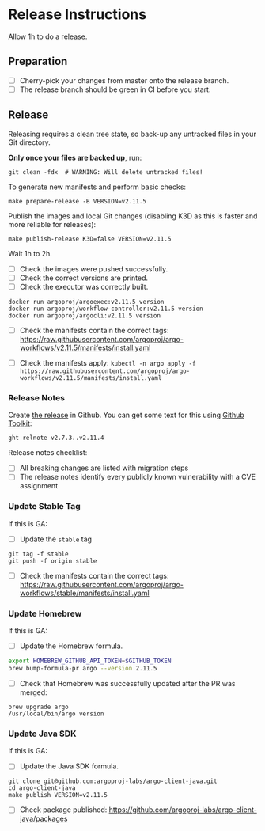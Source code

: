 # Release Instructions

Allow 1h to do a release.

## Preparation

* [ ] Cherry-pick your changes from master onto the release branch.
* [ ] The release branch should be green in CI before you start.

## Release

Releasing requires a clean tree state, so back-up any untracked files in your Git directory.

**Only once your files are backed up**, run:

    git clean -fdx  # WARNING: Will delete untracked files!

To generate new manifests and perform basic checks:

    make prepare-release -B VERSION=v2.11.5

Publish the images and local Git changes (disabling K3D as this is faster and more reliable for releases):

    make publish-release K3D=false VERSION=v2.11.5
    
Wait 1h to 2h.    
 
* [ ] Check the images were pushed successfully.
* [ ] Check the correct versions are printed.
* [ ] Check the executor was correctly built.

```
docker run argoproj/argoexec:v2.11.5 version
docker run argoproj/workflow-controller:v2.11.5 version
docker run argoproj/argocli:v2.11.5 version
```

* [ ] Check the manifests contain the correct tags: https://raw.githubusercontent.com/argoproj/argo-workflows/v2.11.5/manifests/install.yaml

* [ ] Check the manifests apply: `kubectl -n argo apply -f https://raw.githubusercontent.com/argoproj/argo-workflows/v2.11.5/manifests/install.yaml`

### Release Notes

Create [the release](https://github.com/argoproj/argo-workflows/releases) in Github. You can get some text for this using [Github Toolkit](https://github.com/alexec/github-toolkit):

    ght relnote v2.7.3..v2.11.4

Release notes checklist:

* [ ] All breaking changes are listed with migration steps
* [ ] The release notes identify every publicly known vulnerability with a CVE assignment 

### Update Stable Tag

If this is GA:

* [ ] Update the `stable` tag

```
git tag -f stable
git push -f origin stable
```

* [ ] Check the manifests contain the correct tags: https://raw.githubusercontent.com/argoproj/argo-workflows/stable/manifests/install.yaml

### Update Homebrew

If this is GA:

* [ ] Update the Homebrew formula.

```bash
export HOMEBREW_GITHUB_API_TOKEN=$GITHUB_TOKEN
brew bump-formula-pr argo --version 2.11.5
```

* [ ] Check that Homebrew was successfully updated after the PR was merged:
 
 ```
 brew upgrade argo
 /usr/local/bin/argo version
 ```

### Update Java SDK

If this is GA:

* [ ] Update the Java SDK formula.

```
git clone git@github.com:argoproj-labs/argo-client-java.git
cd argo-client-java
make publish VERSION=v2.11.5
```

* [ ] Check package published: https://github.com/argoproj-labs/argo-client-java/packages
